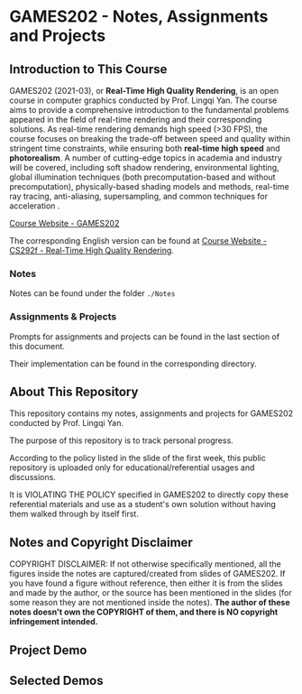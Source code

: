 # GAMES202 - Notes, Assignments and Projects

## Introduction to This Course

GAMES202 (2021-03), or **Real-Time High Quality Rendering**, is an open course in computer graphics conducted by Prof. Lingqi Yan. The course aims to provide a comprehensive introduction to the fundamental problems appeared in the field of real-time rendering and their corresponding solutions. As real-time rendering demands high speed (>30 FPS), the course focuses on breaking the trade-off between speed and quality within stringent time constraints, while ensuring both **real-time high speed** and **photorealism**. A number of cutting-edge topics in academia and industry will be covered, including soft shadow rendering, environmental lighting, global illumination techniques (both precomputation-based and without precomputation), physically-based shading models and methods, real-time ray tracing, anti-aliasing, supersampling, and common techniques for acceleration . 

[Course Website - GAMES202](https://sites.cs.ucsb.edu/~lingqi/teaching/games202.html)

The corresponding English version can be found at [Course Website - CS292f - Real-Time High Quality Rendering](https://sites.cs.ucsb.edu/~lingqi/teaching/cs292f.html).

### Notes

Notes can be found under the folder `./Notes`

### Assignments & Projects

Prompts for assignments and projects can be found in the last section of this document.

Their implementation can be found in the corresponding directory.



## About This Repository

This repository contains my notes, assignments and projects for GAMES202 conducted by Prof. Lingqi Yan. 

The purpose of this repository is to track personal progress.

According to the policy listed in the slide of the first week, this public repository is uploaded only for educational/referential usages and discussions.

It is VIOLATING THE POLICY specified in GAMES202 to directly copy these referential materials and use as a student's own solution without having them walked through by itself first. 

## Notes and Copyright Disclaimer

COPYRIGHT DISCLAIMER: If not otherwise specifically mentioned, all the figures inside the notes are captured/created from slides of GAMES202. If you have found a figure without reference, then either it is from the slides and made by the author, or the source has been mentioned in the slides (for some reason they are not mentioned inside the notes). **The author of these notes doesn't own the COPYRIGHT of them, and there is NO copyright infringement intended.**

## Project Demo

## Selected Demos

